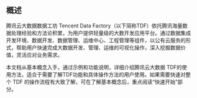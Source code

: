 ## 概述

腾讯云大数据数据工坊 Tencent Data Factory（以下简称TDF）依托腾讯海量数据处理经验和方法论积累，为用户提供轻量级的大数开发应用平台。通过数据集成开发环境、数据开发、数据管理、运维中心、工程管理等组件，以公有云服务的形式，帮助用户快速完成大数据开发、管理、运维的可视化操作，深入挖掘数据价值，灵活应对业务需求。

本文档从基本概念入手，通过示例和功能说明，详细介绍腾讯云大数据 TDF的使用方法，适合于需要了解TDF功能和具体操作方法的用户使用。如果需要快速对整个 TDF 的操作流程有大致了解，可在了解基本概念后，重点阅读“快速开始”部分。
